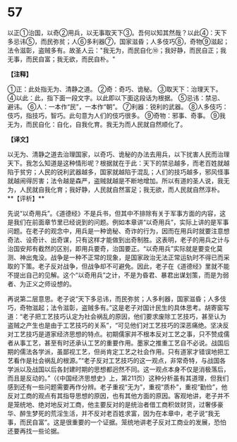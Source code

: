 # 57


以正①治国，以奇②用兵，以无事取天下③。吾何以知其然哉？以此④：天下多忌讳⑤，而民弥贫；人⑥多利器⑦，国家滋昏；人多伎巧⑧，奇物⑨滋起；法令滋彰，盗贼多有。故圣人云："我无为，而民自化⑩；我好静，而民自正；我无事，而民自富；我无欲，而民自朴。"

**【注释】**

①正：此处指无为、清静之道。
②奇：奇巧、诡秘。
③取天下：治理天下。
④以此：此，指下面一段文字。以此即以下面这段话为根据。
⑤忌讳：禁忌、避讳。
⑥人：一本作“民”，一本作“朝”。
⑦利器：锐利的武器。
⑧人多伎巧：伎巧，指技巧，智巧。此句意为人们的伎巧很多。
⑨奇物：邪事、奇事。
⑨我无为，而民自化：自化，自我化育。我无为而人民就自然顺化了。

**【译文】**

以无为、清静之道去治理国家，以奇巧、诡秘的办法去用兵，以下扰害人民而治理天下。我怎么知道是这种情形呢？根据就在于此：天下的禁忌越多，而老百姓就越陷于贫穷；人民的锐利武器越多，国家就越陷于混乱；人们的技巧越多，邪风怪事就越闹得厉害；法令越是森严，盗贼就越是不断地增加。所以有道的圣人说，我无为，人民就自我化育；我好静，人民就自然富足；我无欲，而人民就自然淳朴。
\**【评析】**

先说“以奇用兵”。《道德经》不是兵书，但其中不排除有关于军事方面的内容，这是我们在前面章节里已经说到的问题。例如本章讲“以奇用兵”，实际上讲的是军事问题。在老子的观念中，用兵是一种诡秘、奇诈的行为，因而在用兵时就要注意想奇法、设奇计、出奇谋，只有这样才能做到出奇制胜。这表明，老子的用兵之计与治国安邦有截然的区别，即用兵要奇，治国要正。“以奇用兵”实际就是要变化莫测、神出鬼没。战争是一种不正常的现象，是国家政治无法正常运轨时不得已而采取的下策。老子反对战争，但战争却不可避免。因此，老子在《道德经》里就不能不提出自己的见解。这个“以奇用兵”之计，不是为昏君、暴君出谋划策，而是为弱者、为正义之师设想的。

再说第二层意思。老子说“天下多忌讳，而民弥贫；人多利器，国家滋昏；人多伎巧，奇物滋起；法令滋彰，盗贼多有。”这是老子对国计民生的具体思考。胡寄窗写道：“老子把工艺技巧认定为社会祸乱的原因，他们要求废除工艺技巧，甚至认为盗贼之产生也是由于工艺技巧的关系”，“可见他们对工艺技巧的深恶痛绝。坚决反对工艺技巧是道家经济思想的特点。初期儒家并不根本反对工艺之事，只不赞成儒者从事工艺，甚至有时还承认工艺的重要作用。墨家之推重工艺自不必说。战国后期的儒法各学派，虽鄙视工艺，但尚肯定工艺之社会作用。只有道家才错误地把工艺看作是社会祸乱的根源。”“老子反对工艺技巧的这一观点，非常奇特，与战国各学派以及战国以后各封建时期的思想都迥然不同。这一观点本身不仅是消极落后，而且是反动的。”（《中国经济思想史》上，第211页）这种分析虽有其道理，但我们感到还有一些问题需要再作分辨。老子重视“无为”，重视“质朴”，重视“勤俭”，他反对工商的观点有其指导思想的原因，也有其他方面的原因。客观地讲，老子并不是笼统地、绝对地反对工商，他主要反对的是统治者借工商积敛财货，过奢侈豪华、醉生梦死的荒淫生活，并不反对老百姓求富，因为在本章中，老子说“我无事，而民自富”。这是很重要的一个证据。笼统地讲老子反对工商业的发展，恐怕还要再找一些论据。
